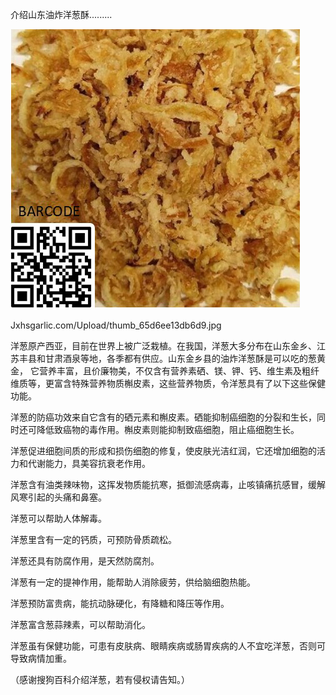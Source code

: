 介绍山东油炸洋葱酥.........


![介绍山东油炸洋葱酥](https://github.com/ywangnccu/ywang/blob/main/images/FRIED_ONION.jpg)

Jxhsgarlic.com/Upload/thumb_65d6ee13db6d9.jpg

洋葱原产西亚，目前在世界上被广泛栽植。在我国，洋葱大多分布在山东金乡、江苏丰县和甘肃酒泉等地，各季都有供应。山东金乡县的油炸洋葱酥是可以吃的葱黄金，
它营养丰富，且价廉物美，不仅含有营养素硒、镁、钾、钙、维生素及粗纤维质等，更富含特殊营养物质槲皮素，这些营养物质，令洋葱具有了以下这些保健功能。


洋葱的防癌功效来自它含有的硒元素和槲皮素。硒能抑制癌细胞的分裂和生长，同时还可降低致癌物的毒作用。槲皮素则能抑制致癌细胞，阻止癌细胞生长。

洋葱促进细胞间质的形成和损伤细胞的修复，使皮肤光洁红润，它还增加细胞的活力和代谢能力，具美容抗衰老作用。

洋葱含有油类辣味物，这挥发物质能抗寒，抵御流感病毒，止咳镇痛抗感冒，缓解风寒引起的头痛和鼻塞。

洋葱可以帮助人体解毒。

洋葱里含有一定的钙质，可预防骨质疏松。

洋葱还具有防腐作用，是天然防腐剂。

洋葱有一定的提神作用，能帮助人消除疲劳，供给脑细胞热能。

洋葱预防富贵病，能抗动脉硬化，有降糖和降压等作用。

洋葱富含葱蒜辣素，可以帮助消化。


洋葱虽有保健功能，可患有皮肤病、眼睛疾病或肠胃疾病的人不宜吃洋葱，否则可导致病情加重。


（感谢搜狗百科介绍洋葱，若有侵权请告知。）

